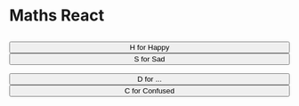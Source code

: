 <!DOCTYPE html>
<html lang="en">

<head>
    <meta charset="utf-8">
    <meta name="viewport" content="width=device-width, initial-scale=1.0, shrink-to-fit=no">
    <title>Untitled</title>
    <link rel="stylesheet" href="assets/bootstrap/css/bootstrap.min.css">
    <link rel="stylesheet" href="assets/css/styles.css">
</head>

<body>
    <h1 class="text-center" style="margin-bottom: 30px;">Maths React</h1>
    <div class="container" style="margin-top: 15px;">
        <div class="row">
            <div class="col-md-6"><button class="btn btn-primary" type="button" style="width: 100%;">H for Happy</button></div>
            <div class="col-md-6"><button class="btn btn-primary" type="button" style="width: 100%;">S for Sad</button></div>
        </div>
        <div class="row" style="margin-top: 15px;">
            <div class="col-md-6"><button class="btn btn-primary" type="button" style="width: 100%;">D for ...</button></div>
            <div class="col-md-6"><button class="btn btn-primary" type="button" style="width: 100%;">C for Confused</button></div>
        </div>
    </div>
    <script src="assets/bootstrap/js/bootstrap.min.js"></script>
</body>

</html>
